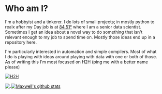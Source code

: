 # Who am I?
I'm a hobbyist and a tinkerer. I do lots of small projects; in mostly python to realx after my Day job is at [84.51°](https://8451.com) where I am a senior data scientist.
Sometimes I get an idea about a novel way to do something that isn't relevant enough to my job to spend time on. Mostly those ideas end up in a repository here. 

I'm particularly interested in automation and simple compilers. Most of what I do is playing with ideas around playing with data with one or both of those. As of writing this I'm most focused on H2H (ping me with a better name please) 


[![H2H](https://github-readme-stats.vercel.app/api/pin/?username=mullinmax&repo=H2H)](https://github.com/mullinmax/H2H)

 
<a href="https://github.com/mullinmax">
  <img align="center" src="https://github-readme-stats.vercel.app/api/top-langs/?username=mullinmax&langs_count=10&layout=compact&theme=light&hide_langs_below=1" />
</a>

<a href="https://github.com/mullinmax">
 <img align="center" src="https://github-readme-stats.vercel.app/api?username=mullinmax&show_icons=true&theme=light&line_height=27" alt="Maxwell's github stats"/>
</a>

